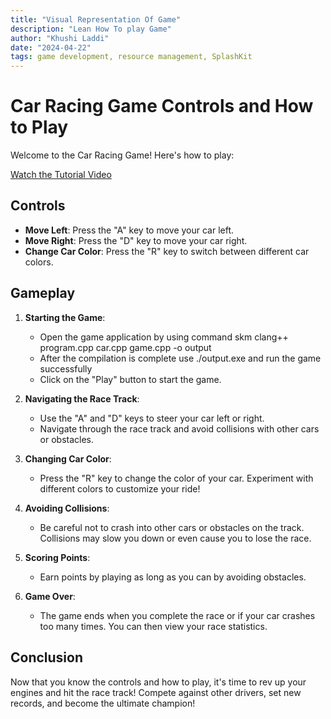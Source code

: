 ```yaml
---
title: "Visual Representation Of Game"
description: "Lean How To play Game"
author: "Khushi Laddi"
date: "2024-04-22"
tags: game development, resource management, SplashKit
---
```


# Car Racing Game Controls and How to Play

Welcome to the Car Racing Game! Here's how to play:

[Watch the Tutorial Video](https://youtu.be/N5Oh1Wi7NlY?si=n4eeC2fmDwNi-HGC)

## Controls

- **Move Left**: Press the "A" key to move your car left.
- **Move Right**: Press the "D" key to move your car right.
- **Change Car Color**: Press the "R" key to switch between different car colors.

## Gameplay

1. **Starting the Game**:
   - Open the game application by using command skm clang++ program.cpp car.cpp game.cpp -o output
   - After the compilation is complete use ./output.exe and run the game successfully
   - Click on the "Play" button to start the game.

2. **Navigating the Race Track**:
   - Use the "A" and "D" keys to steer your car left or right.
   - Navigate through the race track and avoid collisions with other cars or obstacles.

3. **Changing Car Color**:
   - Press the "R" key to change the color of your car. Experiment with different colors to customize your ride!

4. **Avoiding Collisions**:
   - Be careful not to crash into other cars or obstacles on the track. Collisions may slow you down or even cause you to lose the race.

5. **Scoring Points**:
   - Earn points by playing as long as you can by avoiding obstacles.

6. **Game Over**:
   - The game ends when you complete the race or if your car crashes too many times. You can then view your race statistics.

## Conclusion

Now that you know the controls and how to play, it's time to rev up your engines and hit the race track! Compete against other drivers, set new records, and become the ultimate champion!
